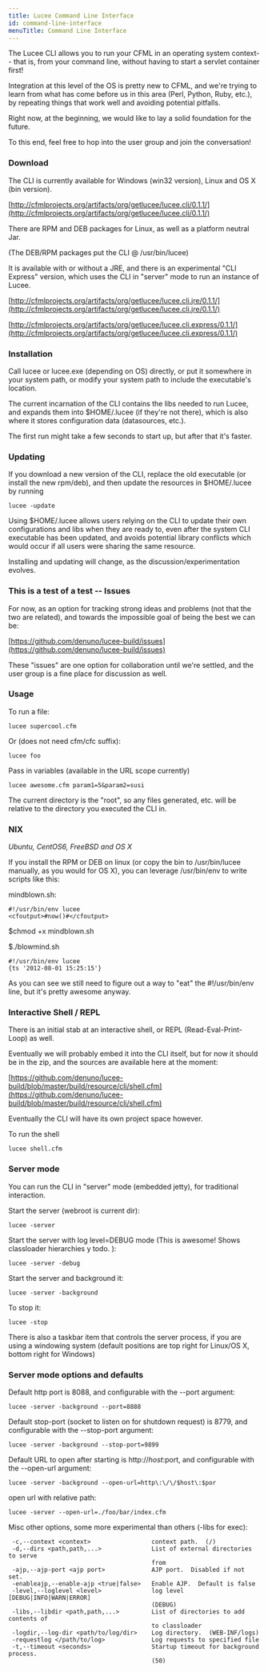 ```yaml
---
title: Lucee Command Line Interface
id: command-line-interface
menuTitle: Command Line Interface
---
```


The Lucee CLI allows you to run your CFML in an operating system context-- that is, from your command line, without having to start a servlet container first!

Integration at this level of the OS is pretty new to CFML, and we're trying to learn from what has come before us in this area (Perl, Python, Ruby, etc.), by repeating things that work well and avoiding potential pitfalls.

Right now, at the beginning, we would like to lay a solid foundation for the future.

To this end, feel free to hop into the user group and join the conversation!

### Download ###

The CLI is currently available for Windows (win32 version), Linux and OS X (bin version).

[http://cfmlprojects.org/artifacts/org/getlucee/lucee.cli/0.1.1/](http://cfmlprojects.org/artifacts/org/getlucee/lucee.cli/0.1.1/)

There are RPM and DEB packages for Linux, as well as a platform neutral Jar.

(The DEB/RPM packages put the CLI @ /usr/bin/lucee)

It is available with or without a JRE, and there is an experimental "CLI Express" version, which uses the CLI in "server" mode to run an instance of Lucee.

[http://cfmlprojects.org/artifacts/org/getlucee/lucee.cli.jre/0.1.1/](http://cfmlprojects.org/artifacts/org/getlucee/lucee.cli.jre/0.1.1/)

[http://cfmlprojects.org/artifacts/org/getlucee/lucee.cli.express/0.1.1/](http://cfmlprojects.org/artifacts/org/getlucee/lucee.cli.express/0.1.1/)

### Installation ###

Call lucee or lucee.exe (depending on OS) directly, or put it somewhere in your system path, or modify your system path to include the executable's location.

The current incarnation of the CLI contains the libs needed to run Lucee, and expands them into $HOME/.lucee (if they're not there), which is also where it stores configuration data (datasources, etc.).

The first run might take a few seconds to start up, but after that it's faster.

### Updating ###

If you download a new version of the CLI, replace the old executable (or install the new rpm/deb), and then update the resources in $HOME/.lucee by running

```lucee
lucee -update
```

Using $HOME/.lucee allows users relying on the CLI to update their own configurations and libs when they are ready to, even after the system CLI executable has been updated, and avoids potential library conflicts which would occur if all users were sharing the same resource.

Installing and updating will change, as the discussion/experimentation evolves.

### This is a test of a test -- Issues ###

For now, as an option for tracking strong ideas and problems (not that the two are related), and towards the impossible goal of being the best we can be:

[https://github.com/denuno/lucee-build/issues](https://github.com/denuno/lucee-build/issues)

These "issues" are one option for collaboration until we're settled, and the user group is a fine place for discussion as well.

### Usage ###

To run a file:

```lucee
lucee supercool.cfm
```

Or (does not need cfm/cfc suffix):

```lucee
lucee foo
```

Pass in variables (available in the URL scope currently)

```lucee
lucee awesome.cfm param1=5&param2=susi
```

The current directory is the "root", so any files generated, etc. will be relative to the directory you executed the CLI in.

### NIX ###

*Ubuntu, CentOS6, FreeBSD and OS X*

If you install the RPM or DEB on linux (or copy the bin to /usr/bin/lucee manually, as you would for OS X), you can leverage /usr/bin/env to write scripts like this:

mindblown.sh:

```lucee
#!/usr/bin/env lucee
<cfoutput>#now()#</cfoutput>
```
$chmod +x mindblown.sh

$./blowmind.sh

```lucee
#!/usr/bin/env lucee
{ts '2012-08-01 15:25:15'}
```

As you can see we still need to figure out a way to "eat" the #!/usr/bin/env line, but it's pretty awesome anyway.

### Interactive Shell / REPL ###

There is an initial stab at an interactive shell, or REPL (Read-Eval-Print-Loop) as well.

Eventually we will probably embed it into the CLI itself, but for now it should be in the zip, and the sources are available here at the moment:

[https://github.com/denuno/lucee-build/blob/master/build/resource/cli/shell.cfm](https://github.com/denuno/lucee-build/blob/master/build/resource/cli/shell.cfm)

Eventually the CLI will have its own project space however.

To run the shell

```lucee
lucee shell.cfm
```

### Server mode ###

You can run the CLI in "server" mode (embedded jetty), for traditional interaction.

Start the server (webroot is current dir):

```lucee
lucee -server
```

Start the server with log level=DEBUG mode (This is awesome! Shows classloader hierarchies y todo. ):

```lucee
lucee -server -debug
```
Start the server and background it:

```lucee
lucee -server -background
```
To stop it:

```lucee
lucee -stop
```

There is also a taskbar item that controls the server process, if you are using a windowing system (default positions are top right for Linux/OS X, bottom right for Windows)

### Server mode options and defaults ###

Default http port is 8088, and configurable with the --port argument:

```lucee
lucee -server -background --port=8888
```

Default stop-port (socket to listen on for shutdown request) is 8779, and configurable with the --stop-port argument:

```lucee
lucee -server -background --stop-port=9899
```

Default URL to open after starting is http://$host:$port, and configurable with the --open-url argument:

```lucee
lucee -server -background --open-url=http\:\/\/$host\:$por
```

open url with relative path:

```lucee
lucee -server --open-url=./foo/bar/index.cfm
```

Misc other options, some more experimental than others (-libs for exec):

```lucee
 -c,--context <context>                 context path.  (/)
 -d,--dirs <path,path,...>              List of external directories to serve
                                        from
 -ajp,--ajp-port <ajp port>             AJP port.  Disabled if not set.
 -enableajp,--enable-ajp <true|false>   Enable AJP.  Default is false
 -level,--loglevel <level>              log level [DEBUG|INFO|WARN|ERROR]
                                        (DEBUG)
 -libs,--libdir <path,path,...>         List of directories to add contents of
                                        to classloader
 -logdir,--log-dir <path/to/log/dir>    Log directory.  (WEB-INF/logs)
 -requestlog </path/to/log>             Log requests to specified file
 -t,--timeout <seconds>                 Startup timeout for background process.
                                        (50)
```
